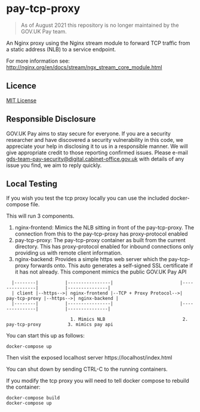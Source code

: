 # pay-tcp-proxy

> As of August 2021 this repository is no longer maintained by the GOV.UK Pay team.

An Nginx proxy using the Nginx stream module to forward TCP traffic from
a static address (NLB) to a service endpoint.

For more information see: http://nginx.org/en/docs/stream/ngx_stream_core_module.html

## Licence

[MIT License](LICENSE)

## Responsible Disclosure

GOV.UK Pay aims to stay secure for everyone. If you are a security researcher and have discovered a security vulnerability in this code, we appreciate your help in disclosing it to us in a responsible manner. We will give appropriate credit to those reporting confirmed issues. Please e-mail gds-team-pay-security@digital.cabinet-office.gov.uk with details of any issue you find, we aim to reply quickly.

## Local Testing

If you wish you test the tcp proxy locally you can use the included docker-compose file. 

This will run 3 components.
1. nginx-frontend: Mimics the NLB sitting in front of the pay-tcp-proxy. The connection from this to the pay-tcp-proxy
   has proxy-protocol enabled
2. pay-tcp-proxy: The pay-tcp-proxy container as built from the current directory. This has proxy-protocol enabled for
   inbound connections only providing us with remote client information.
3. nginx-backend: Provides a simple https web server which the pay-tcp-proxy forwards onto. This auto generates a
   self-signed SSL certificate if it has not already. This component mimics the public GOV.UK Pay API

```
  |--------|          |----------------|                         |---------------|          |---------------|
  | client |--https-->| nginx-frontend |--TCP + Proxy Protocol-->| pay-tcp-proxy |--https-->| nginx-backend |
  |--------|          |----------------|                         |---------------|          |---------------|

                        1. Mimics NLB                             2. pay-tcp-proxy          3. mimics pay api
```

You can start this up as follows:

    docker-compose up

Then visit the exposed localhost server https://localhost/index.html

You can shut down by sending CTRL-C to the running containers.

If you modify the tcp proxy you will need to tell docker compose to rebuild the container:

    docker-compose build
    docker-compose up

